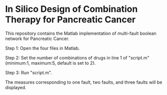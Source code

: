 # In Silico Design of Combination Therapy for Pancreatic Cancer

This repository contains the Matlab implementation of multi-fault boolean network for Pancreatic Cancer.

Step 1: Open the four files in Matlab.

Step 2: Set the number of combinations of drugs in line 1 of "script.m" (minimum:1, maximum:5, default is set to 2).

Step 3: Run "script.m".

The measures corresponding to one fault, two faults, and three faults will be displayed.
